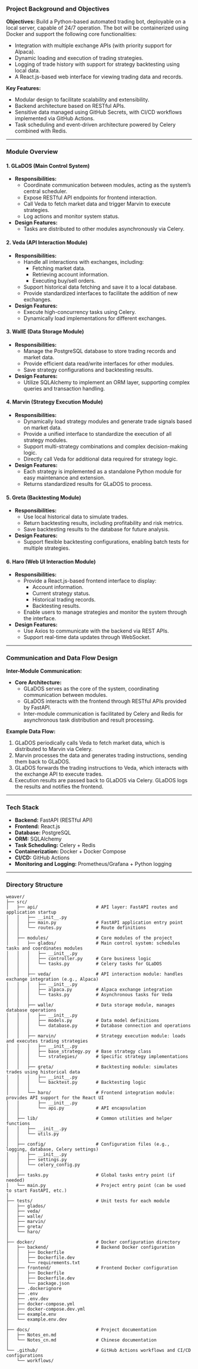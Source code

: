 ### Project Background and Objectives

**Objectives:**
Build a Python-based automated trading bot, deployable on a local server, capable of 24/7 operation. The bot will be containerized using Docker and support the following core functionalities:

- Integration with multiple exchange APIs (with priority support for Alpaca).
- Dynamic loading and execution of trading strategies.
- Logging of trade history with support for strategy backtesting using local data.
- A React.js-based web interface for viewing trading data and records.

**Key Features:**

- Modular design to facilitate scalability and extensibility.
- Backend architecture based on RESTful APIs.
- Sensitive data managed using GitHub Secrets, with CI/CD workflows implemented via GitHub Actions.
- Task scheduling and event-driven architecture powered by Celery combined with Redis.

---

### Module Overview

#### **1. GLaDOS (Main Control System)**

- **Responsibilities:**
  - Coordinate communication between modules, acting as the system’s central scheduler.
  - Expose RESTful API endpoints for frontend interaction.
  - Call Veda to fetch market data and trigger Marvin to execute strategies.
  - Log actions and monitor system status.
- **Design Features:**
  - Tasks are distributed to other modules asynchronously via Celery.

#### **2. Veda (API Interaction Module)**

- **Responsibilities:**
  - Handle all interactions with exchanges, including:
    - Fetching market data.
    - Retrieving account information.
    - Executing buy/sell orders.
  - Support historical data fetching and save it to a local database.
  - Provide standardized interfaces to facilitate the addition of new exchanges.
- **Design Features:**
  - Execute high-concurrency tasks using Celery.
  - Dynamically load implementations for different exchanges.

#### **3. WallE (Data Storage Module)**

- **Responsibilities:**
  - Manage the PostgreSQL database to store trading records and market data.
  - Provide efficient data read/write interfaces for other modules.
  - Save strategy configurations and backtesting results.
- **Design Features:**
  - Utilize SQLAlchemy to implement an ORM layer, supporting complex queries and transaction handling.

#### **4. Marvin (Strategy Execution Module)**

- **Responsibilities:**
  - Dynamically load strategy modules and generate trade signals based on market data.
  - Provide a unified interface to standardize the execution of all strategy modules.
  - Support multi-strategy combinations and complex decision-making logic.
  - Directly call Veda for additional data required for strategy logic.
- **Design Features:**
  - Each strategy is implemented as a standalone Python module for easy maintenance and extension.
  - Returns standardized results for GLaDOS to process.

#### **5. Greta (Backtesting Module)**

- **Responsibilities:**
  - Use local historical data to simulate trades.
  - Return backtesting results, including profitability and risk metrics.
  - Save backtesting results to the database for future analysis.
- **Design Features:**
  - Support flexible backtesting configurations, enabling batch tests for multiple strategies.

#### **6. Haro (Web UI Interaction Module)**

- **Responsibilities:**
  - Provide a React.js-based frontend interface to display:
    - Account information.
    - Current strategy status.
    - Historical trading records.
    - Backtesting results.
  - Enable users to manage strategies and monitor the system through the interface.
- **Design Features:**
  - Use Axios to communicate with the backend via REST APIs.
  - Support real-time data updates through WebSocket.

---

### Communication and Data Flow Design

**Inter-Module Communication:**

- **Core Architecture:**
  - GLaDOS serves as the core of the system, coordinating communication between modules.
  - GLaDOS interacts with the frontend through RESTful APIs provided by FastAPI.
  - Inter-module communication is facilitated by Celery and Redis for asynchronous task distribution and result processing.

**Example Data Flow:**

1. GLaDOS periodically calls Veda to fetch market data, which is distributed to Marvin via Celery.
2. Marvin processes the data and generates trading instructions, sending them back to GLaDOS.
3. GLaDOS forwards the trading instructions to Veda, which interacts with the exchange API to execute trades.
4. Execution results are passed back to GLaDOS via Celery. GLaDOS logs the results and notifies the frontend.

---

### Tech Stack

- **Backend:** FastAPI (RESTful API)
- **Frontend:** React.js
- **Database:** PostgreSQL
- **ORM:** SQLAlchemy
- **Task Scheduling:** Celery + Redis
- **Containerization:** Docker + Docker Compose
- **CI/CD:** GitHub Actions
- **Monitoring and Logging:** Prometheus/Grafana + Python logging

---

### Directory Structure

```plaintext
weaver/
├── src/                           
│   ├── api/                      # API layer: FastAPI routes and application startup
│   │   ├── __init__.py
│   │   ├── main.py               # FastAPI application entry point
│   │   └── routes.py             # Route definitions
│   │
│   ├── modules/                  # Core modules of the project
│   │   ├── glados/               # Main control system: schedules tasks and coordinates modules
│   │   │   ├── __init__.py
│   │   │   ├── controller.py     # Core business logic
│   │   │   └── tasks.py          # Celery tasks for GLaDOS
│   │   │
│   │   ├── veda/                 # API interaction module: handles exchange integration (e.g., Alpaca)
│   │   │   ├── __init__.py
│   │   │   ├── alpaca.py         # Alpaca exchange integration
│   │   │   └── tasks.py          # Asynchronous tasks for Veda
│   │   │
│   │   ├── walle/                # Data storage module, manages database operations
│   │   │   ├── __init__.py
│   │   │   ├── models.py         # Data model definitions
│   │   │   └── database.py       # Database connection and operations
│   │   │
│   │   ├── marvin/               # Strategy execution module: loads and executes trading strategies
│   │   │   ├── __init__.py
│   │   │   ├── base_strategy.py  # Base strategy class
│   │   │   └── strategies/       # Specific strategy implementations
│   │   │
│   │   ├── greta/                # Backtesting module: simulates trades using historical data
│   │   │   ├── __init__.py
│   │   │   └── backtest.py       # Backtesting logic
│   │   │
│   │   └── haro/                 # Frontend integration module: provides API support for the React UI
│   │       ├── __init__.py
│   │       └── api.py            # API encapsulation
│   │
│   ├── lib/                      # Common utilities and helper functions
│   │   ├── __init__.py
│   │   └── utils.py
│   │
│   ├── config/                   # Configuration files (e.g., logging, database, Celery settings)
│   │   ├── __init__.py
│   │   ├── settings.py
│   │   └── celery_config.py
│   │
│   ├── tasks.py                  # Global tasks entry point (if needed)
│   └── main.py                   # Project entry point (can be used to start FastAPI, etc.)
│
├── tests/                        # Unit tests for each module
│   ├── glados/
│   ├── veda/
│   ├── walle/
│   ├── marvin/
│   ├── greta/
│   └── haro/
│
├── docker/                       # Docker configuration directory
│   ├── backend/                  # Backend Docker configuration
│   │   ├── Dockerfile
│   │   ├── Dockerfile.dev
│   │   └── requirements.txt
│   ├── frontend/                 # Frontend Docker configuration
│   │   ├── Dockerfile
│   │   ├── Dockerfile.dev
│   │   └── package.json
│   ├── .dockerignore
│   ├── .env
│   ├── .env.dev
│   ├── docker-compose.yml
│   ├── docker-compose.dev.yml
│   ├── example.env
│   └── example.env.dev
│
├── docs/                         # Project documentation
│   ├── Notes_en.md
│   └── Notes_cn.md               # Chinese documentation
│
└── .github/                      # GitHub Actions workflows and CI/CD configurations
    └── workflows/
```


